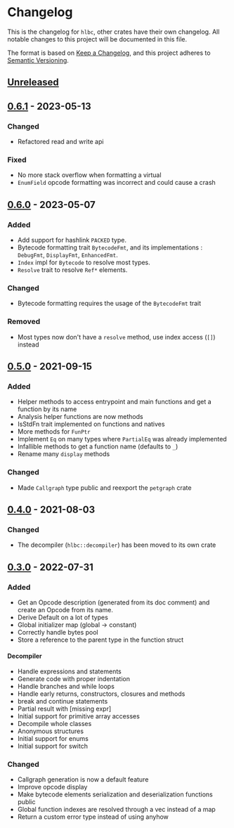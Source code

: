 # Changelog

This is the changelog for `hlbc`, other crates have their own changelog.
All notable changes to this project will be documented in this file.

The format is based on [Keep a Changelog](https://keepachangelog.com/en/1.0.0/),
and this project adheres to [Semantic Versioning](https://semver.org/spec/v2.0.0.html).

## [Unreleased](https://github.com/Gui-Yom/hlbc/compare/v0.6.1...HEAD)

## [0.6.1](https://github.com/Gui-Yom/hlbc/compare/v0.6.0...v0.6.1) - 2023-05-13

### Changed

- Refactored read and write api

### Fixed

- No more stack overflow when formatting a virtual
- `EnumField` opcode formatting was incorrect and could cause a crash

## [0.6.0](https://github.com/Gui-Yom/hlbc/compare/v0.5.0...v0.6.0) - 2023-05-07

### Added

- Add support for hashlink `PACKED` type.
- Bytecode formatting trait `BytecodeFmt`, and its implementations : `DebugFmt`, `DisplayFmt`, `EnhancedFmt`.
- `Index` impl for `Bytecode` to resolve most types.
- `Resolve` trait to resolve `Ref*` elements.

### Changed

- Bytecode formatting requires the usage of the `BytecodeFmt` trait

### Removed

- Most types now don't have a `resolve` method, use index access (`[]`) instead

## [0.5.0](https://github.com/Gui-Yom/hlbc/compare/v0.4.0...v0.5.0) - 2021-09-15

### Added

- Helper methods to access entrypoint and main functions and get a function by its name
- Analysis helper functions are now methods
- IsStdFn trait implemented on functions and natives
- More methods for `FunPtr`
- Implement `Eq` on many types where `PartialEq` was already implemented
- Infallible methods to get a function name (defaults to `_`)
- Rename many `display` methods

### Changed

- Made `Callgraph` type public and reexport the `petgraph` crate

## [0.4.0](https://github.com/Gui-Yom/hlbc/compare/v0.3.0...v0.4.0) - 2021-08-03

### Changed

- The decompiler (`hlbc::decompiler`) has been moved to its own crate

## [0.3.0](https://github.com/Gui-Yom/hlbc/compare/v0.2.0...v0.3.0) - 2022-07-31

### Added

- Get an Opcode description (generated from its doc comment) and create an Opcode from its name.
- Derive Default on a lot of types
- Global initializer map (global -> constant)
- Correctly handle bytes pool
- Store a reference to the parent type in the function struct

#### Decompiler

- Handle expressions and statements
- Generate code with proper indentation
- Handle branches and while loops
- Handle early returns, constructors, closures and methods
- break and continue statements
- Partial result with \[missing expr]
- Initial support for primitive array accesses
- Decompile whole classes
- Anonymous structures
- Initial support for enums
- Initial support for switch

### Changed

- Callgraph generation is now a default feature
- Improve opcode display
- Make bytecode elements serialization and deserialization functions public
- Global function indexes are resolved through a vec instead of a map
- Return a custom error type instead of using anyhow
